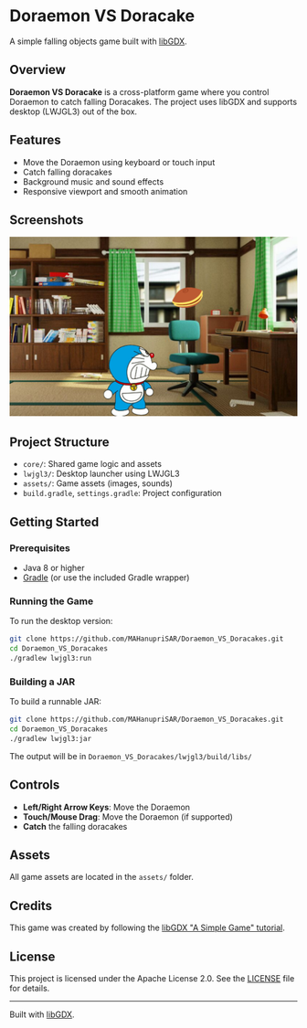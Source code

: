 # Doraemon VS Doracake

A simple falling objects game built with [libGDX](https://libgdx.com/).

## Overview

**Doraemon VS Doracake** is a cross-platform game where you control Doraemon to catch falling Doracakes. The project uses libGDX and supports desktop (LWJGL3) out of the box.

## Features

- Move the Doraemon using keyboard or touch input
- Catch falling doracakes
- Background music and sound effects
- Responsive viewport and smooth animation

## Screenshots

![Gameplay Screenshot](screenshot.png)

## Project Structure

- `core/`: Shared game logic and assets
- `lwjgl3/`: Desktop launcher using LWJGL3
- `assets/`: Game assets (images, sounds)
- `build.gradle`, `settings.gradle`: Project configuration

## Getting Started

### Prerequisites

- Java 8 or higher
- [Gradle](https://gradle.org/) (or use the included Gradle wrapper)

### Running the Game

To run the desktop version:

```sh
git clone https://github.com/MAHanupriSAR/Doraemon_VS_Doracakes.git
cd Doraemon_VS_Doracakes
./gradlew lwjgl3:run
```

### Building a JAR

To build a runnable JAR:

```sh
git clone https://github.com/MAHanupriSAR/Doraemon_VS_Doracakes.git
cd Doraemon_VS_Doracakes
./gradlew lwjgl3:jar
```

The output will be in `Doraemon_VS_Doracakes/lwjgl3/build/libs/`

## Controls

- **Left/Right Arrow Keys**: Move the Doraemon
- **Touch/Mouse Drag**: Move the Doraemon (if supported)
- **Catch** the falling doracakes

## Assets

All game assets are located in the `assets/` folder.

## Credits

This game was created by following the [libGDX "A Simple Game" tutorial](https://libgdx.com/wiki/start/a-simple-game).

## License

This project is licensed under the Apache License 2.0. See the [LICENSE](LICENSE) file for details.

---

Built with [libGDX](https://libgdx.com/).
